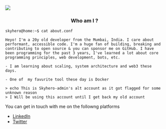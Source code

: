<img src = "https://imgur.com/S8kYCTp.png" />

<center>
    <h3>Who am I ?</h3>
</center>

```
skyhero@home:~$ cat about.conf

Heyo! I'm a 20y old developer from the Mumbai, India. I care about performant, accessible code. I'm a huge fan of building, breaking and contributing to open source & you can sponsor me on GitHub. I have been programming for the past 3 years, I've learned a lot about core programming principles, web development, bots, etc.

- I am learning about scaling, system architecture and web3 these days.

- One of  my favurite tool these day is Docker
```

```shell
> echo This is Skyhero-admin's alt account as it got flagged for some unknown reason
> I Will be using this account until I get back my old account
```

You can get in touch with me on the followng platforms

- [LinkedIn](https://linkedin.com/in/skyhero)
- [Twitter](https://twitter.com/Skyhero_alt)
